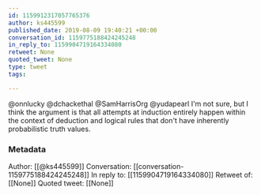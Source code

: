 ```yaml
---
id: 1159912317057765376
author: ks445599
published_date: 2019-08-09 19:40:21 +00:00
conversation_id: 1159775188424245248
in_reply_to: 1159904719164334080
retweet: None
quoted_tweet: None
type: tweet
tags:

---
```


@onnlucky @dchackethal @SamHarrisOrg @yudapearl I'm not sure, but I think the argument is that all attempts at induction entirely happen within the context of deduction and logical rules that don't have inherently probabilistic truth values.

### Metadata

Author: [[@ks445599]]
Conversation: [[conversation-1159775188424245248]]
In reply to: [[1159904719164334080]]
Retweet of: [[None]]
Quoted tweet: [[None]]
